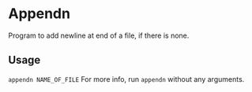 # Appendn
Program to add newline at end of a file, if there is none.

## Usage
``appendn NAME_OF_FILE``
For more info, run ``appendn`` without any arguments.
